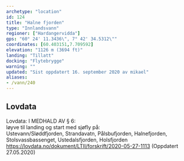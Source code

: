 ```yaml
---
archetype: "location"
id: 124
title: "Halne fjorden"
type: "Innlandsvann"
regioner: ["Hardangervidda"]
gps: "60° 24' 11.3436\", 7° 42' 34.5312\""
coordinates: [60.403151,7.709592]
elevation: "1126 m (3694 ft)"
landing: "Tillatt"
docking: "Flytebrygge"
warning: ""
updated: "Sist oppdatert 16. september 2020 av mikael"
aliases:
- /vann/240
---
```




## Lovdata

Lovdata: I MEDHALD AV § 6:\
løyve til landing og start med sjøfly på:\
Ustevann/Sløddfjorden, Strandavatn, Pålsbufjorden, Halnefjorden, Stolsvassbassenget, Ustedalsfjorden, Holsfjorden\
https://lovdata.no/dokument/LTII/forskrift/2020-05-27-1113 (Oppdatert 27.05.2020)
